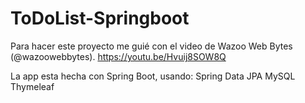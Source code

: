 # ToDoList-Springboot

Para hacer este proyecto me guié con el video de Wazoo Web Bytes (@wazoowebbytes). https://youtu.be/Hvuij8SOW8Q

La app esta hecha con Spring Boot, usando:
  Spring Data JPA
  MySQL
  Thymeleaf


